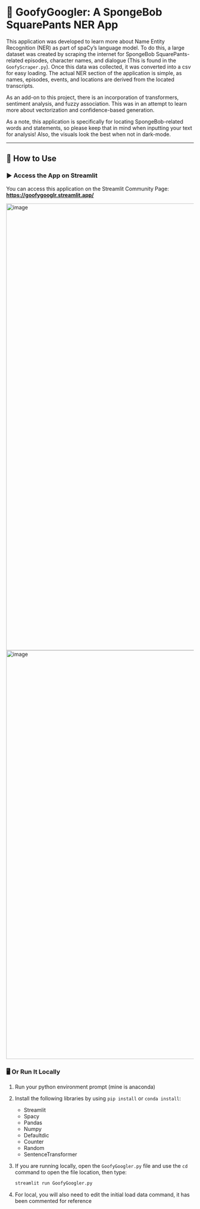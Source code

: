 # 🧽 GoofyGoogler: A SpongeBob SquarePants NER App

This application was developed to learn more about Name Entity Recognition (NER) as part of spaCy’s language model. To do this, a large dataset was created by scraping the internet for SpongeBob SquarePants-related episodes, character names, and dialogue (This is found in the `GoofyScraper.py`). Once this data was collected, it was converted into a csv for easy loading. The actual NER section of the application is simple, as names, episodes, events, and locations are derived from the located transcripts.

As an add-on to this project, there is an incorporation of transformers, sentiment analysis, and fuzzy association. This was in an attempt to learn more about vectorization and confidence-based generation.

As a note, this application is specifically for locating SpongeBob-related words and statements, so please keep that in mind when inputting your text for analysis! Also, the visuals look the best when not in dark-mode.

---

## 🚀 How to Use

### ▶️ Access the App on Streamlit
You can access this application on the Streamlit Community Page:  
**https://goofygooglr.streamlit.app/**

<img width="1198" alt="image" src="https://github.com/user-attachments/assets/65db3e6e-1d4e-4c08-a6f0-fd4eeb639067" />


<img width="1096" alt="image" src="https://github.com/user-attachments/assets/1233957d-83c4-4042-a7dd-59dc0cf5e0d0" />



### 🖥 Or Run It Locally

1. Run your python environment prompt (mine is anaconda)

2. Install the following libraries by using `pip install` or `conda install`:

   - Streamlit  
   - Spacy  
   - Pandas  
   - Numpy  
   - Defaultdic  
   - Counter  
   - Random  
   - SentenceTransformer  

3. If you are running locally, open the `GoofyGoogler.py` file and use the `cd` command to open the file location, then type:

   ```bash
   streamlit run GoofyGoogler.py
4. For local, you will also need to edit the initial load data command, it has been commented for reference
